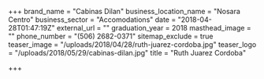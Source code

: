 +++
brand_name = "Cabinas Dilan"
business_location_name = "Nosara Centro"
business_sector = "Accomodations"
date = "2018-04-28T01:47:19Z"
external_url = ""
graduation_year = 2018
masthead_image = ""
phone_number = "(506) 2682-0371"
sitemap_exclude = true
teaser_image = "/uploads/2018/04/28/ruth-juarez-cordoba.jpg"
teaser_logo = "/uploads/2018/05/29/cabinas-dilan.jpg"
title = "Ruth Juarez Cordoba"

+++
